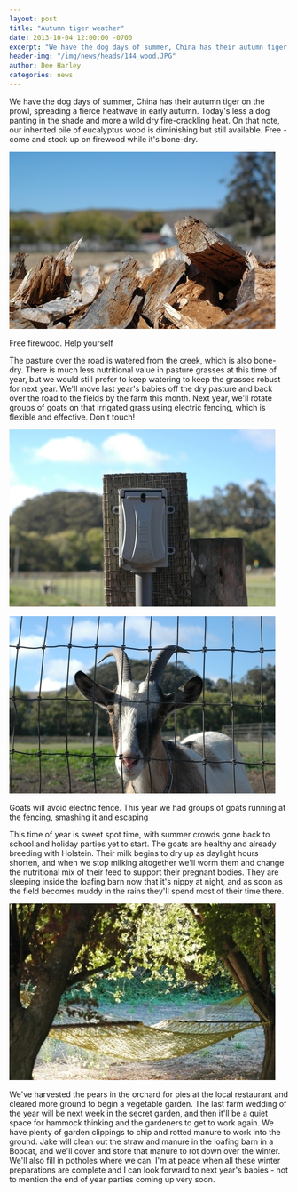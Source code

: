 ```yaml
---
layout: post
title: "Autumn tiger weather"
date: 2013-10-04 12:00:00 -0700
excerpt: "We have the dog days of summer, China has their autumn tiger on the prowl, spreading a fierce ..."
header-img: "/img/news/heads/144_wood.JPG"
author: Dee Harley
categories: news
---
```

We have the dog days of summer, China has their autumn tiger on the
prowl, spreading a fierce heatwave in early autumn. Today's less a dog
panting in the shade and more a wild dry fire-crackling heat. On that
note, our inherited pile of eucalyptus wood is diminishing but still
available. Free - come and stock up on firewood while it's bone-dry.

![image](/img/news/144_wood.JPG)

Free firewood. Help yourself

The pasture over the road is watered from the creek, which is also
bone-dry. There is much less nutritional value in pasture grasses at
this time of year, but we would still prefer to keep watering to keep
the grasses robust for next year. We'll move last year's babies off
the dry pasture and back over the road to the fields by the farm this
month. Next year, we'll rotate groups of goats on that irrigated grass
using electric fencing, which is flexible and effective. Don't touch!

![image](/img/news/144_fence1.JPG)



![image](/img/news/144_fence3.JPG)

Goats will avoid electric fence. This year we had groups of goats
running at the fencing, smashing it and escaping

This time of year is sweet spot time, with summer crowds gone back to
school and holiday parties yet to start. The goats are healthy and
already breeding with Holstein. Their milk begins to dry up as
daylight hours shorten, and when we stop milking altogether we'll worm
them and change the nutritional mix of their feed to support their
pregnant bodies. They are sleeping inside the loafing barn now that
it's nippy at night, and as soon as the field becomes muddy in the
rains they'll spend most of their time there.

![image](/img/news/144_hammock.JPG)

We've harvested the pears in the orchard for pies at the local
restaurant and cleared more ground to begin a vegetable garden. The
last farm wedding of the year will be next week in the secret garden,
and then it'll be a quiet space for hammock thinking and the gardeners
to get to work again. We have plenty of garden clippings to chip and
rotted manure to work into the ground. Jake will clean out the straw
and manure in the loafing barn in a Bobcat, and we'll cover and store
that manure to rot down over the winter. We'll also fill in potholes
where we can. I'm at peace when all these winter preparations are
complete and I can look forward to next year's babies - not to mention
the end of year parties coming up very soon.

